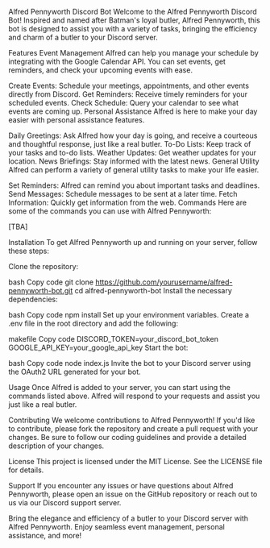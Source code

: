 Alfred Pennyworth Discord Bot
Welcome to the Alfred Pennyworth Discord Bot! Inspired and named after Batman's loyal butler, Alfred Pennyworth, this bot is designed to assist you with a variety of tasks, bringing the efficiency and charm of a butler to your Discord server.

Features
Event Management
Alfred can help you manage your schedule by integrating with the Google Calendar API. You can set events, get reminders, and check your upcoming events with ease.

Create Events: Schedule your meetings, appointments, and other events directly from Discord.
Get Reminders: Receive timely reminders for your scheduled events.
Check Schedule: Query your calendar to see what events are coming up.
Personal Assistance
Alfred is here to make your day easier with personal assistance features.

Daily Greetings: Ask Alfred how your day is going, and receive a courteous and thoughtful response, just like a real butler.
To-Do Lists: Keep track of your tasks and to-do lists.
Weather Updates: Get weather updates for your location.
News Briefings: Stay informed with the latest news.
General Utility
Alfred can perform a variety of general utility tasks to make your life easier.

Set Reminders: Alfred can remind you about important tasks and deadlines.
Send Messages: Schedule messages to be sent at a later time.
Fetch Information: Quickly get information from the web.
Commands
Here are some of the commands you can use with Alfred Pennyworth:

[TBA]

Installation
To get Alfred Pennyworth up and running on your server, follow these steps:

Clone the repository:

bash
Copy code
git clone https://github.com/yourusername/alfred-pennyworth-bot.git
cd alfred-pennyworth-bot
Install the necessary dependencies:

bash
Copy code
npm install
Set up your environment variables. Create a .env file in the root directory and add the following:

makefile
Copy code
DISCORD_TOKEN=your_discord_bot_token
GOOGLE_API_KEY=your_google_api_key
Start the bot:

bash
Copy code
node index.js
Invite the bot to your Discord server using the OAuth2 URL generated for your bot.

Usage
Once Alfred is added to your server, you can start using the commands listed above. Alfred will respond to your requests and assist you just like a real butler.

Contributing
We welcome contributions to Alfred Pennyworth! If you'd like to contribute, please fork the repository and create a pull request with your changes. Be sure to follow our coding guidelines and provide a detailed description of your changes.

License
This project is licensed under the MIT License. See the LICENSE file for details.

Support
If you encounter any issues or have questions about Alfred Pennyworth, please open an issue on the GitHub repository or reach out to us via our Discord support server.

Bring the elegance and efficiency of a butler to your Discord server with Alfred Pennyworth. Enjoy seamless event management, personal assistance, and more!






